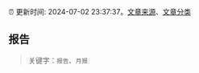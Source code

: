:alarm_clock: 更新时间: 2024-07-02 23:37:37。[文章来源](/README.md)、[文章分类](/TAGS.md)

## 报告


> 关键字：`报告`、`月报`



